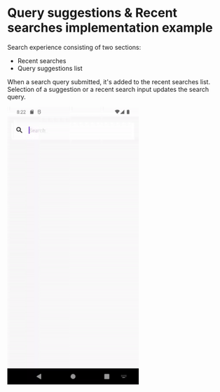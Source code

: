 # Query suggestions & Recent searches implementation example

Search experience consisting of two sections:
- Recent searches
- Query suggestions list

When a search query submitted, it's added to the recent searches list.
Selection of a suggestion or a recent search input updates the search query.

<img src="/docs/codex/query_suggestions_recent.gif" width="300"/>
